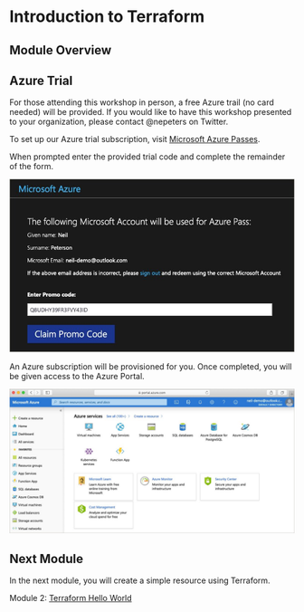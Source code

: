 # Introduction to Terraform

## Module Overview

## Azure Trial

For those attending this workshop in person, a free Azure trail (no card needed) will be provided. If you would like to have this workshop presented to your organization, please contact @nepeters on Twitter.

To set up our Azure trial subscription, visit [Microsoft Azure Passes](https://www.microsoftazurepass.com?WT.mc_id=cloudnativeterraform-github-nepeters).

When prompted enter the provided trial code and complete the remainder of the form.

![](../images/promo-code.jpg)

An Azure subscription will be provisioned for you. Once completed, you will be given access to the Azure Portal.

![](../images/portal.jpg)

## Next Module

In the next module, you will create a simple resource using Terraform.

Module 2: [Terraform Hello World](../02-hello-world)